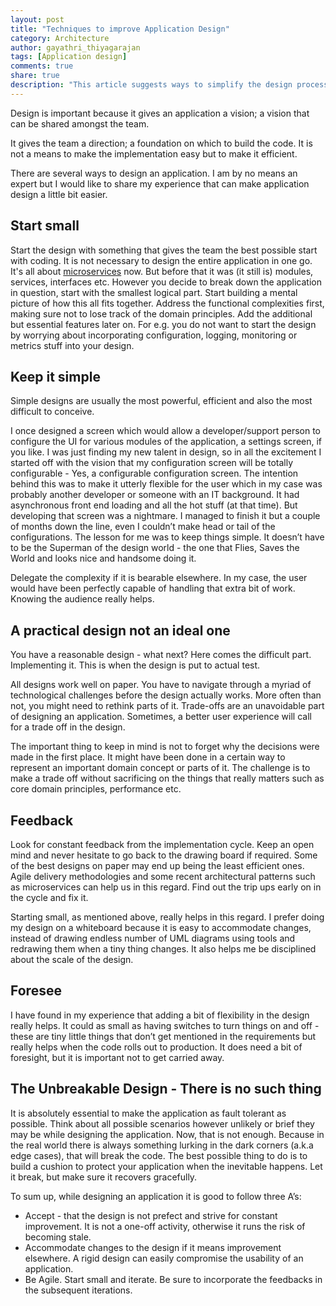 ```yaml
---
layout: post
title: "Techniques to improve Application Design"
category: Architecture
author: gayathri_thiyagarajan
tags: [Application design]
comments: true
share: true
description: "This article suggests ways to simplify the design process"
---
```


Design is important because it gives an application a vision; a vision that can be shared amongst the team.

It gives the team a direction; a foundation on which to build the code. It is not a means to make the implementation easy but to make it efficient.

There are several ways to design an application. I am by no means an expert but I would like to share my experience that can make application design a little bit easier.

## Start small

Start the design with something that gives the team the best possible start with coding. It is not necessary to design the entire application in one go. It's all about [microservices]( https://capgemini.github.io/tags/index.html#Microservices) now. But before that it was (it still is) modules, services, interfaces etc.
However you decide to break down the application in question, start with the smallest logical part. Start building a mental picture of how this all fits together.
Address the functional complexities first, making sure not to lose track of the domain principles.
Add the additional but essential features later on. For e.g. you do not want to start the design by worrying about incorporating configuration, logging, monitoring or metrics stuff into your design.

## Keep it simple

Simple designs are usually the most powerful, efficient and also the most difficult to conceive.

I once designed a screen which would allow a developer/support person to configure the UI for various modules of the application, a settings screen, if you like. I was just finding my new talent in design, so in all the excitement I started off with the vision that my configuration screen will be totally configurable - Yes, a configurable configuration screen. The intention behind this was to make it utterly flexible for the user which in my case was probably another developer or someone with an IT background. It had asynchronous front end loading and all the hot stuff (at that time). But developing that screen was a nightmare. I managed to finish it but a couple of months down the line, even I couldn’t make head or tail of the configurations. The lesson for me was to keep things simple. It doesn’t have to be the Superman of the design world - the one that Flies, Saves the World and looks nice and handsome doing it.

Delegate the complexity if it is bearable elsewhere. In my case, the user would have been perfectly capable of handling that extra bit of work. Knowing the audience really helps.

## A practical design not an ideal one

You have a reasonable design - what next? Here comes the difficult part. Implementing it. This is when the design is put to actual test.

All designs work well on paper. You have to navigate through a myriad of technological challenges before the design actually works. More often than not, you might need to rethink parts of it.
Trade-offs are an unavoidable part of designing an application. Sometimes, a better user experience will call for a trade off in the design.

The important thing to keep in mind is not to forget why the decisions were made in the first place. It might have been done in a certain way to represent an important domain concept or parts of it. The challenge is to make a trade off without sacrificing on the things that really matters such as core domain principles,  performance etc.

## Feedback

Look for constant feedback from the implementation cycle. Keep an open mind and never hesitate to go back to the drawing board if required. Some of the best designs on paper may end up being the least efficient ones. Agile delivery methodologies and some recent architectural patterns such as microservices can help us in this regard. Find out the trip ups early on in the cycle and fix it.

Starting small, as mentioned above, really helps in this regard. I prefer doing my design on a whiteboard because it is easy to accommodate changes, instead of drawing endless number of UML diagrams using tools and redrawing them when a tiny thing changes. It also helps me be disciplined about the scale of the design.

## Foresee

I have found in my experience that adding a bit of flexibility in the design really helps. It could as small as having switches to turn things on and off - these are tiny little things that don’t get mentioned in the requirements but really helps when the code rolls out to production. It does need a bit of foresight, but it is important not to get carried away.

## The Unbreakable Design - There is no such thing

It is absolutely essential to make the application as fault tolerant as possible. Think about all possible scenarios however unlikely or brief they may be while designing the application. Now, that is not enough. Because in the real world there is always something lurking in the dark corners (a.k.a edge cases), that will break the code. The best possible thing to do is to build a cushion to protect your application when the inevitable happens. Let it break, but make sure it recovers gracefully.

To sum up, while designing an application it is good to follow three A’s:

* Accept - that the design is not prefect and strive for constant improvement. It is not a one-off activity, otherwise it runs the risk of becoming stale.
* Accommodate changes to the design if it means improvement elsewhere. A rigid design can easily compromise the usability of an application.
* Be Agile. Start small and iterate. Be sure to incorporate the feedbacks in the subsequent iterations.
